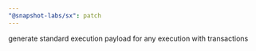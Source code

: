 ```yaml
---
"@snapshot-labs/sx": patch
---
```


generate standard execution payload for any execution with transactions

